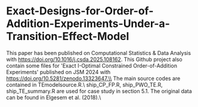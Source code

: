 # Exact-Designs-for-Order-of-Addition-Experiments-Under-a-Transition-Effect-Model
This paper has been published on Computational Statistics &amp; Data Analysis with https://doi.org/10.1016/j.csda.2025.108162.
This Github project also contain some files for 'Exact I-Optimal Constrained Order-of-Addition Experiments' published on JSM 2024 with https://doi.org/10.5281/zenodo.13323647.\\
The main source codes are contained in TEmodelsource.R.\\
ship_CP_FP.R, ship_PWO_TE.R, ship_TE_summary.R are used for case study in section 5.1. The original data can be found in Elgesem et al. (2018).\\
